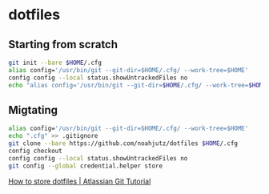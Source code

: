 # dotfiles

## Starting from scratch
```bash
git init --bare $HOME/.cfg
alias config='/usr/bin/git --git-dir=$HOME/.cfg/ --work-tree=$HOME'
config config --local status.showUntrackedFiles no
echo "alias config='/usr/bin/git --git-dir=$HOME/.cfg/ --work-tree=$HOME'" >> $HOME/.bashrc
```

## Migtating
```sh
alias config='/usr/bin/git --git-dir=$HOME/.cfg/ --work-tree=$HOME'
echo ".cfg" >> .gitignore
git clone --bare https://github.com/noahjutz/dotfiles $HOME/.cfg
config checkout
config config --local status.showUntrackedFiles no
git config --global credential.helper store
```

[How to store dotfiles | Atlassian Git Tutorial](https://www.atlassian.com/git/tutorials/dotfiles)
